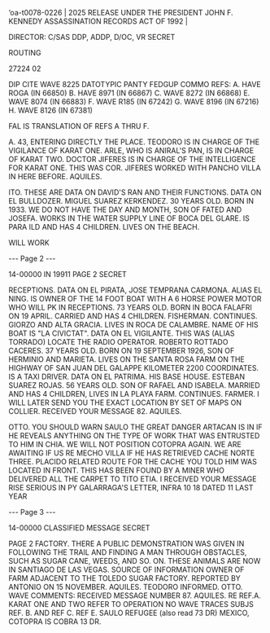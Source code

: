 ‘oa-t0078-0226 | 2025 RELEASE UNDER THE PRESIDENT JOHN F. KENNEDY ASSASSINATION RECORDS ACT OF 1992 |

DIRECTOR: C/SAS
DDP, ADDP, D/OC, VR
SECRET

ROUTING

27224 02

DIP CITE WAVE 8225
DATOTYPIC PANTY FEDGUP COMMO
REFS:
A. HAVE ROGA (IN 66850)
B. HAVE 8971 (IN 66867)
C. WAVE 8272 (IN 66868)
E. WAVE 8074 (IN 66883)
F. WAVE R185 (IN 67242)
G. WAVE 8196 (IN 67216)
H. WAVE 8126 (IN 67381)

FAL IS TRANSLATION OF REFS A THRU F.

A. 43, ENTERING DIRECTLY THE PLACE. TEODORO IS IN CHARGE OF
THE VIGILANCE OF KARAT ONE. ARLE, WHO IS ANIRAL'S PAN, IS IN CHARGE OF
KARAT TWO. DOCTOR JIFERES IS IN CHARGE OF THE INTELLIGENCE FOR KARAT
ONE. THIS WAS COR. JIFERES WORKED WITH PANCHO VILLA IN HERE BEFORE.
AQUILES.

ITO. THESE ARE DATA ON DAVID'S RAN AND THEIR
FUNCTIONS. DATA ON EL BULLDOZER. MIGUEL SUAREZ KERKENDEZ. 30 YEARS
OLD. BORN IN 1933. WE DO NOT HAVE THE DAY AND MONTH, SON OF FATED AND
JOSEFA. WORKS IN THE WATER SUPPLY LINE OF BOCA DEL GLARE. IS PARA ILD
AND HAS 4 CHILDREN. LIVES ON THE BEACH.

WILL WORK

--- Page 2 ---

14-00000
IN 19911 PAGE 2
SECRET

RECEPTIONS. DATA ON EL PIRATA, JOSE TEMPRANA CARMONA. ALIAS EL
NING. IS OWNER OF THE 14 FOOT BOAT WITH A 6 HORSE POWER MOTOR WHO
WILL PK IN RECEPTIONS. 73 YEARS OLD. BORN IN BOCA FALAFRI ON 19
APRIL. CARRIED AND HAS 4 CHILDREN. FISHERMAN. CONTINUES.
GIORZO AND ALTA GRACIA. LIVES IN ROCA DE CALAMBRE.
NAME OF HIS BOAT IS "LA CIVICTAT". DATA ON EL VIGILANTE. THIS WAS
(ALIAS TORRADO)
LOCATE THE RADIO OPERATOR. ROBERTO ROTTADO CACERES.
37 YEARS OLD. BORN ON 19 SEPTEMBER 1926, SON OF HERMINIO AND MARIETA.
LIVES ON THE SANTA ROSA FARM ON THE HIGHWAY OF SAN JUAN DEL GALAPPE
KILOMETER 2200 COORDINATES. IS A TAXI DRIVER.
DATA ON EL PATRIMA. HIS BASE HOUSE. ESTEBAN SUAREZ ROJAS. 56 YEARS
OLD. SON OF RAFAEL AND ISABELA. MARRIED
AND HAS 4 CHILDREN, LIVES IN LA PLAYA FARM. CONTINUES.
FARMER. I WILL LATER SEND YOU THE EXACT LOCATION BY
SET OF MAPS ON COLLIER. RECEIVED YOUR MESSAGE 82.
AQUILES.

OTTO. YOU SHOULD WARN SAULO THE GREAT DANGER ARTACAN
IS IN IF HE REVEALS ANYTHING ON THE TYPE OF WORK THAT WAS ENTRUSTED TO
HIM IN CHIA. WE WILL NOT POSITION COTOPRA AGAIN. WE ARE AWAITING
IF US RE MECHO VILLA IF HE HAS RETRIEVED CACHE NORTE THREE.
PLACIDO RELATED ROUTE FOR THE CACHE YOU TOLD HIM WAS LOCATED IN FRONT.
THIS HAS BEEN FOUND BY A MINER WHO DELIVERED ALL
THE CARPET TO TITO ETIA. I RECEIVED YOUR MESSAGE
RISE SERIOUS IN PY GALARRAGA'S LETTER,
INFRA 10 18 DATED 11 LAST YEAR

--- Page 3 ---

14-00000
CLASSIFIED MESSAGE
SECRET

PAGE 2
FACTORY. THERE A PUBLIC DEMONSTRATION WAS GIVEN IN FOLLOWING THE TRAIL
AND FINDING A MAN THROUGH OBSTACLES, SUCH AS SUGAR CANE, WEEDS, AND SO.
ON. THESE ANIMALS ARE NOW IN SANTIAGO DE LAS VEGAS. SOURCE OF
INFORMATION OWNER OF FARM ADJACENT TO THE TOLEDO SUGAR FACTORY.
REPORTED BY ANTONIO ON 15 NOVEMBER. AQUILES.
TEODORO INFORMED.
OTTO.
WAVE COMMENTS:
RECEIVED MESSAGE NUMBER 87. AQUILES.
RE REF.A. KARAT ONE AND TWO REFER TO OPERATION
NO WAVE TRACES SUBJS REF. B. AND REF C. REF E. SAULO REFUGEE
(also read 73 DR)
MEXICO, COTOPRA IS COBRA 13 DR.

